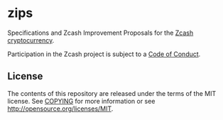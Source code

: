 zips
====

Specifications and Zcash Improvement Proposals for the
[Zcash cryptocurrency](https://z.cash/).

Participation in the Zcash project is subject to a
[Code of Conduct](https://github.com/zcash/zcash/blob/master/code_of_conduct.md).

License
-------

The contents of this repository are released under the terms of the MIT license.
See [COPYING](COPYING) for more information or see http://opensource.org/licenses/MIT.

